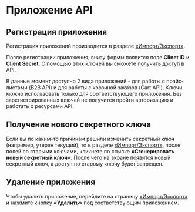 # Приложение API
## Регистрация приложения

Регистрация приложений производится в разделе [&laquo;Импорт/Экспорт&raquo;](https://b2b.onliner.by/pricelists).

После регистрации приложения, внизу формы появится поле **Clinet ID** и **Client Secret**. С помощью этих ключей вы сможете [получить доступ](oauth20.md) в API.

В данные момент доступно 2 вида приложений - для работы с прайс-листами (B2B API) и для работы с корзиной заказов (Cart API).
Ключи можно использовать только для соответствующего приложения. Без зарегистрированных ключей не получится пройти авторизацию и работать с ресурсами API.

## Получение нового секретного ключа

Если вы по каким-то причинам решили изменить секретный ключ (например, утерян текущий), то в разделе [&laquo;Импорт/Экспорт&raquo;](https://b2b.onliner.by/pricelists), после полей со старыми ключами, кликнете по ссылке __&laquo;Сгенерировать новый секретный ключ&raquo;__. После чего на экране появится новый секретный ключ, а доступ по старому ключу будет запрещен.

## Удаление приложения

Чтобы удалить приложение, перейдите на страницу [&laquo;Импорт/Экспорт&raquo;](https://b2b.onliner.by/pricelists) и нажмите кнопку __&laquo;Удалить&raquo;__ под соответствующим приложением.
